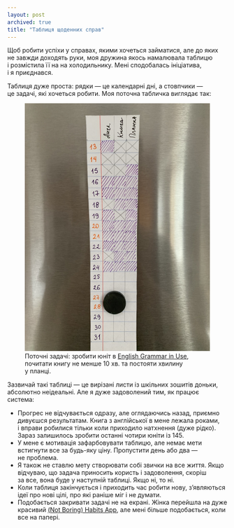 ```yaml
---
layout: post
archived: true
title: "Таблиця щоденних справ"
---
```


Щоб робити успіхи у справах, якими хочеться займатися, але до яких не завжди доходять руки, моя дружина якось намалювала таблицю і розмістила її на на холодильнику. Мені сподобалась ініціатива, і я приєднався.

Таблиця дуже проста: рядки — це календарні дні, а стовпчики — це задачі, які хочеться робити. Моя поточна табличка виглядає так:

<figure>
  <img src="/i/blog/everyday-things-table/table.jpeg" alt="Табличка з щоденними справами">
  <figcaption>Поточні задачі: зробити юніт в <a href="https://en.wikipedia.org/wiki/English_Grammar_in_Use">English Grammar in Use</a>, почитати книгу не менше 10 хв. та постояти хвилину у планці.</figcaption>
</figure>

<!-- more -->

Зазвичай такі таблиці — це вирізані листи із шкільних зошитів доньки, абсолютно неідеальні. Але я дуже задоволений тим, як працює система:
- Прогрес не відчувається одразу, але оглядаючись назад, приємно дивуєшся результатам. Книга з англійської в мене лежала роками, і вправи робилися тільки коли приходило натхнення (дуже рідко). Зараз залишилось зробити останні чотири юніти із 145.
- У мене є мотивація зафарбовувати таблицю, але немає мети встигнути все за будь-яку ціну. Пропустити день або два — не проблема.
- Я також не ставлю мету створювати собі звички на все життя. Якщо відчуваю, що задача приносить користь і задоволення, скоріш за все, вона буде у наступній таблиці. Якщо ні, то ні.
- Коли таблиця закінчується і приходить час робити нову, зʼявляються ідеї про нові цілі, про які раніше міг і не думати.
- Подобається закривати задачі не на екрані. Жінка перейшла на дуже красивий [(Not Boring) Habits App](https://www.andy.works/product/habits), але мені більше подобається, коли все на папері.



